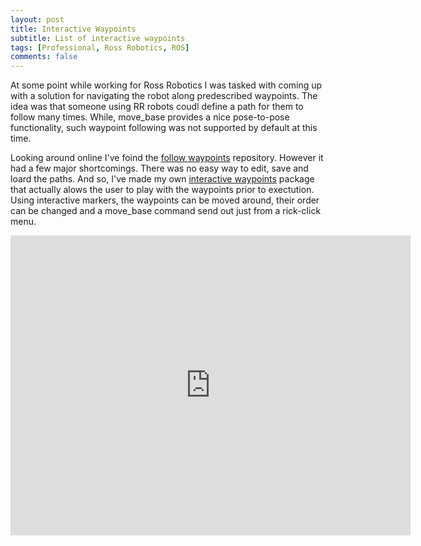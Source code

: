 ```yaml
---
layout: post
title: Interactive Waypoints
subtitle: List of interactive waypoints
tags: [Professional, Ross Robotics, ROS]
comments: false
---
```


At some point while working for Ross Robotics I was tasked with coming up with a solution for navigating the robot along predescribed waypoints. The idea was that someone using RR robots coudl define a path for them to follow many times. While, move_base provides a nice pose-to-pose functionality, such waypoint following was not supported by default at this time.

Looking around online I've foind the [follow waypoints](http://wiki.ros.org/follow_waypoints) repository. However it had a few major shortcomings. There was no easy way to edit, save and loard the paths. And so, I've made my own [interactive waypoints](https://github.com/JuliusSustarevas/interactive_waypoints) package that actually alows the user to play with the waypoints prior to exectution. Using interactive markers, the waypoints can be moved around, their order can be changed and a move_base command send out just from a rick-click menu.

<iframe width="640" height="480" src="https://www.youtube.com/embed/TEhuI_YelVc" frameborder="0" allowfullscreen></iframe>